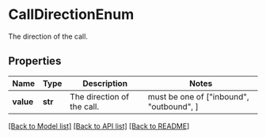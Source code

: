 # CallDirectionEnum

The direction of the call.

## Properties
Name | Type | Description | Notes
------------ | ------------- | ------------- | -------------
**value** | **str** | The direction of the call. |  must be one of ["inbound", "outbound", ]

[[Back to Model list]](../README.md#documentation-for-models) [[Back to API list]](../README.md#documentation-for-api-endpoints) [[Back to README]](../README.md)


